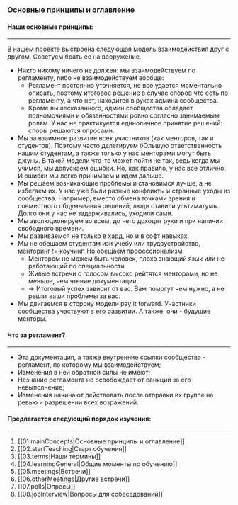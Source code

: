 ### Основные принципы и оглавление 

#### Наши основные принципы:
---
В нашем проекте выстроена следующая модель взаимодействия друг с другом.
Советуем брать ее на вооружение.
- Никто никому ничего не должен: мы взаимодействуем по регламенту,
либо не взаимодействуем вообще:
    - Регламент постоянно уточняется, не все удается моментально описать, поэтому итоговое решение в случае споров
    что есть по регламенту, а что нет, находится в руках админа сообщества.
    - Кроме вышесказанного, админ сообщества обладает полномочиями и обязанностями ровно согласно занимаемым ролям.
    У нас не практикуется единоличное принятие решений: споры решаются опросами.
- Мы за взаимное развитие всех участников (как менторов, так и студентов).
Поэтому часто делегируем бОльшую ответственность нашим студентам,
а также только у нас менторами могут быть джуны.
В такой модели что-то может пойти не так, ведь когда мы учимся, мы допускаем ошибки.
Но, как правило, у нас все отлично. И ошибки мы легко принимаем и идем дальше.
- Мы решаем возникающие проблемы и становимся лучше, а не избегаем их.
У нас уже были разные конфликты и странные уходы из сообщества. Например, вместо
обмена точками зрения и совместного обдумывания решений, люди ставили ультиматумы.
Долго они у нас не задерживались, уходили сами.
- Мы эволюционируем во всем, до чего доходят руки и при наличии свободного времени.
- Мы развиваемся не только в хард, но и в софт навыках.
- Мы не обещаем студентам изи учебу или трудоустройство, менторинг != коучинг. Но обещаем профессионализм.
    - Ментором не можем быть человек, плохо знающий язык или не работающий по специальности
    - Живые встречи с голосом высоко рейтятся менторами, но не меньше, чем чтение документации.
    - => Итоговый успех зависит от вас. Вам помогут чем нужно, а не решат ваши проблемы за вас.
- Мы двигаемся в сторону модели pay it forward. Участники сообщества участвуют в его развитии. А также, они - будущие менторы.

#### Что за регламент?
---
- Эта документация, а также внутренние ссылки сообщества - регламент, по которому мы взаимодействуем;
- Изменения в ней обратной силы не имеют;
- Незнание регламента не освобождает от санкций за его невыполнение;
- Изменения начинают действовать после отправки их группе на ревью и разрешении всех возражений.

#### Предлагается следующий порядок изучения:
---
1. [[01.mainConcepts|Основные принципы и оглавление]]
2. [[02.startTeaching|Старт обучения]]
3. [[03.terms|Наши термины]]
4. [[04.learningGeneral|Общие моменты по обучению]]
5. [[05.meetings|Встречи]]
6. [[06.otherMeetings|Другие встречи]]
7. [[07.polls|Опросы]]
8. [[08.jobInterview|Вопросы для собеседований]]
